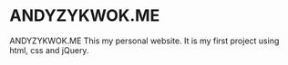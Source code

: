 ANDYZYKWOK.ME
====================

ANDYZYKWOK.ME
This my personal website.
It is my first project using html, css and jQuery. 
